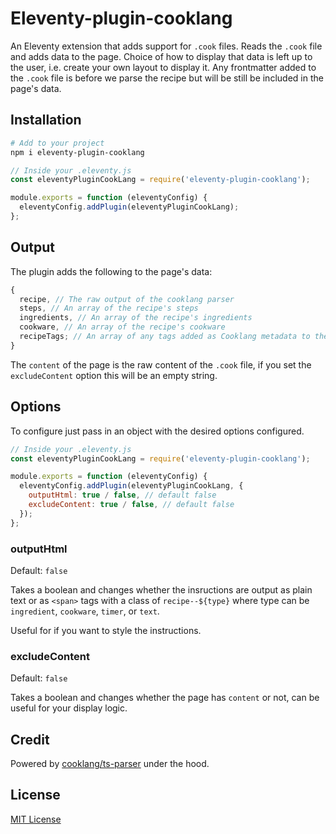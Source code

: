 # Eleventy-plugin-cooklang

An Eleventy extension that adds support for `.cook` files. Reads the `.cook` file and adds data to the page. Choice of how to display that data is left up to the user, i.e. create your own layout to display it. Any frontmatter added to the `.cook` file is before we parse the recipe but will be still be included in the page's data.

## Installation

```bash
# Add to your project
npm i eleventy-plugin-cooklang
```

```js
// Inside your .eleventy.js
const eleventyPluginCookLang = require('eleventy-plugin-cooklang');

module.exports = function (eleventyConfig) {
  eleventyConfig.addPlugin(eleventyPluginCookLang);
};
```

## Output

The plugin adds the following to the page's data:

```js
{
  recipe, // The raw output of the cooklang parser
  steps, // An array of the recipe's steps
  ingredients, // An array of the recipe's ingredients
  cookware, // An array of the recipe's cookware
  recipeTags; // An array of any tags added as Cooklang metadata to the recipe, i.e. >> tags: bread, baking
}
```

The `content` of the page is the raw content of the `.cook` file, if you set the `excludeContent` option this will be an empty string.

## Options

To configure just pass in an object with the desired options configured.

```js
// Inside your .eleventy.js
const eleventyPluginCookLang = require('eleventy-plugin-cooklang');

module.exports = function (eleventyConfig) {
  eleventyConfig.addPlugin(eleventyPluginCookLang, {
    outputHtml: true / false, // default false
    excludeContent: true / false, // default false
  });
};
```

### outputHtml

Default: `false`

Takes a boolean and changes whether the insructions are output as plain text or as `<span>` tags with a class of `recipe--${type}` where type can be `ingredient`, `cookware`, `timer`, or `text`.

Useful for if you want to style the instructions.

### excludeContent

Default: `false`

Takes a boolean and changes whether the page has `content` or not, can be useful for your display logic.

## Credit

Powered by [cooklang/ts-parser](https://github.com/cooklang/cooklang-ts) under the hood.

## License

[MIT License](https://opensource.org/licenses/MIT)
